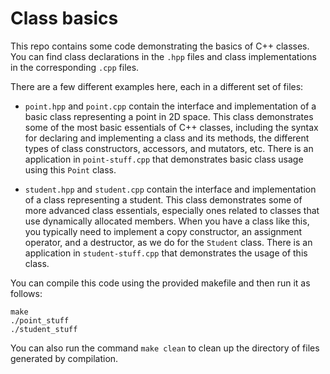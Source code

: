 Class basics
============

This repo contains some code demonstrating the basics of C++ classes.  You can find class declarations in the `.hpp` files and class implementations in the corresponding `.cpp` files.

There are a few different examples here, each in a different set of files:
  * `point.hpp` and `point.cpp` contain the interface and implementation of a basic class representing a point in 2D space.  This class demonstrates some of the most basic essentials of C++ classes, including the syntax for declaring and implementing a class and its methods, the different types of class constructors, accessors, and mutators, etc.  There is an application in `point-stuff.cpp` that demonstrates basic class usage using this `Point` class.

  * `student.hpp` and `student.cpp` contain the interface and implementation of a class representing a student.  This class demonstrates some of more advanced class essentials, especially ones related to classes that use dynamically allocated members.  When you have a class like this, you typically need to implement a copy constructor, an assignment operator, and a destructor, as we do for the `Student` class.  There is an application in `student-stuff.cpp` that demonstrates the usage of this class.

You can compile this code using the provided makefile and then run it as follows:
```
make
./point_stuff
./student_stuff
```
You can also run the command `make clean` to clean up the directory of files generated by compilation.
